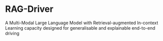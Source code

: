 # RAG-Driver
A Multi-Modal Large Language Model with Retrieval-augmented In-context Learning capacity designed for generalisable and explainable end-to-end driving
